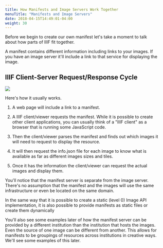```yaml
---
title: How Manifests and Image Servers Work Together
menuTitle: "Manifests and Image Servers"
date: 2018-04-15T14:49:01-04:00
weight: 30
---
```


Before we begin to create our own manifest let's take a moment to talk about how parts of IIIF fit together.

A manifest contains different information including links to your images. If you have an image server it'll include a link to that service for displaying the image.

## IIIF Client-Server Request/Response Cycle

[![](/images/request_response.png)](https://iiif.github.io/training/intro-to-iiif/SOFTWARE.html#software)

Here's how it usually works.

1. A web page will include a link to a manifest.

2. A IIIF client/viewer requests the manifest. While it is possible to create other client applications, you can usually think of a "IIIF client" as a browser that is running some JavaScript code.

3. Then the client/viewer parses the manifest and finds out which images it will need to request to display the resource.

4. It will then request the info.json file for each image to know what is available as far as different images sizes and tiles.

5. Once it has the information the client/viewer can request the actual images and display them.

You'll notice that the manifest server is separate from the image server. There's no assumption that the manifest and the images will use the same infrastructure or even be located on the same domain.

In the same way that it is possible to create a static (level 0) Image API implementation, it is also possible to provide manifests as static files or create them dynamically

You'll also see some examples later of how the manifest server can be provided by a different institution than the institution that hosts the images. Even the source of one image can be different from another. This allows for manifests to be groupings of resources across institutions in creative ways. We'll see some examples of this later.

<!-- #backlog:640 see if there's some way to demonstrate how this client-server request/response cycle works. Maybe a @screencast or screenshot of what things look like in developer tools? -->
